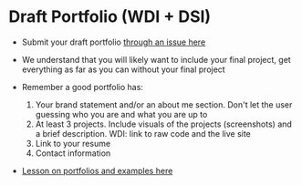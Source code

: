 # Draft Portfolio (WDI + DSI) 

- Submit your draft portfolio [through an issue here](https://github.com/ga-dc-outcomes/portfolio/blob/master/README.md) 

- We understand that you will likely want to include your final project, get everything as far as you can without your final project

- Remember a good portfolio has: 
    1. Your brand statement and/or an about me section. Don't let the user guessing who you are and what you are up to 
    2. At least 3 projects. Include visuals of the projects (screenshots) and a brief description. WDI: link to raw code and the live site 
    3. Link to your resume 
    4. Contact information 

- [Lesson on portfolios and examples here](https://github.com/ga-dc/outcomes/tree/master/roadmap/week08)
